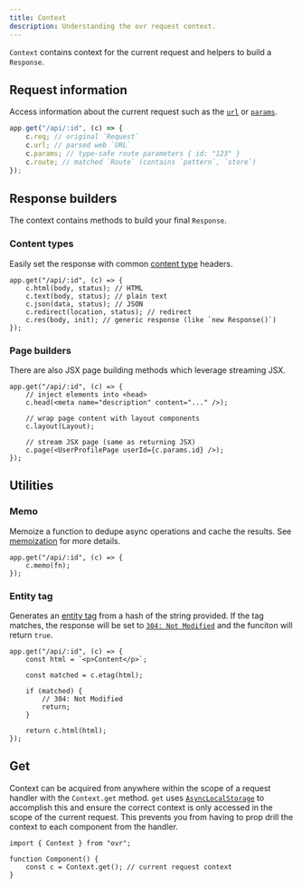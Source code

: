 ```yaml
---
title: Context
description: Understanding the ovr request context.
---
```


`Context` contains context for the current request and helpers to build a `Response`.

## Request information

Access information about the current request such as the [`url`](https://developer.mozilla.org/en-US/docs/Web/API/URL) or [`params`](/06-routing#parameters).

```ts
app.get("/api/:id", (c) => {
	c.req; // original `Request`
	c.url; // parsed web `URL`
	c.params; // type-safe route parameters { id: "123" }
	c.route; // matched `Route` (contains `pattern`, `store`)
});
```

## Response builders

The context contains methods to build your final `Response`.

### Content types

Easily set the response with common [content type](https://developer.mozilla.org/en-US/docs/Web/HTTP/Reference/Headers/Content-Type) headers.

```tsx
app.get("/api/:id", (c) => {
	c.html(body, status); // HTML
	c.text(body, status); // plain text
	c.json(data, status); // JSON
	c.redirect(location, status); // redirect
	c.res(body, init); // generic response (like `new Response()`)
});
```

### Page builders

There are also JSX page building methods which leverage streaming JSX.

```tsx
app.get("/api/:id", (c) => {
	// inject elements into <head>
	c.head(<meta name="description" content="..." />);

	// wrap page content with layout components
	c.layout(Layout);

	// stream JSX page (same as returning JSX)
	c.page(<UserProfilePage userId={c.params.id} />);
});
```

## Utilities

### Memo

Memoize a function to dedupe async operations and cache the results. See [memoization](/07-memo) for more details.

```tsx
app.get("/api/:id", (c) => {
	c.memo(fn);
});
```

### Entity tag

Generates an [entity tag](https://developer.mozilla.org/en-US/docs/Web/HTTP/Reference/Headers/ETag) from a hash of the string provided. If the tag matches, the response will be set to [`304: Not Modified`](https://developer.mozilla.org/en-US/docs/Web/HTTP/Reference/Status/304) and the funciton will return `true`.

```tsx
app.get("/api/:id", (c) => {
	const html = `<p>Content</p>`;

	const matched = c.etag(html);

	if (matched) {
		// 304: Not Modified
		return;
	}

	return c.html(html);
});
```

## Get

Context can be acquired from anywhere within the scope of a request handler with the `Context.get` method. `get` uses [`AsyncLocalStorage`](https://blog.robino.dev/posts/async-local-storage) to accomplish this and ensure the correct context is only accessed in the scope of the current request. This prevents you from having to prop drill the context to each component from the handler.

```tsx
import { Context } from "ovr";

function Component() {
	const c = Context.get(); // current request context
}
```
